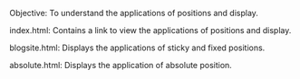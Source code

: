 Objective: To understand the applications of positions and display.

index.html: Contains a link to view the applications of positions and display.

blogsite.html: Displays the applications of sticky and fixed positions.

absolute.html: Displays the application of absolute position.